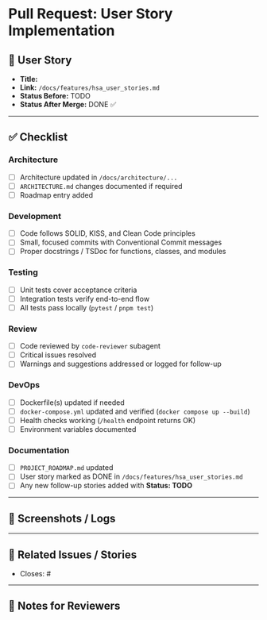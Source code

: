 # Pull Request: User Story Implementation

## 📖 User Story
- **Title:** <!-- paste the user story title here -->
- **Link:** `/docs/features/hsa_user_stories.md`
- **Status Before:** TODO
- **Status After Merge:** DONE ✅

---

## ✅ Checklist

### Architecture
- [ ] Architecture updated in `/docs/architecture/...`
- [ ] `ARCHITECTURE.md` changes documented if required
- [ ] Roadmap entry added

### Development
- [ ] Code follows SOLID, KISS, and Clean Code principles
- [ ] Small, focused commits with Conventional Commit messages
- [ ] Proper docstrings / TSDoc for functions, classes, and modules

### Testing
- [ ] Unit tests cover acceptance criteria
- [ ] Integration tests verify end-to-end flow
- [ ] All tests pass locally (`pytest` / `pnpm test`)

### Review
- [ ] Code reviewed by `code-reviewer` subagent
- [ ] Critical issues resolved
- [ ] Warnings and suggestions addressed or logged for follow-up

### DevOps
- [ ] Dockerfile(s) updated if needed
- [ ] `docker-compose.yml` updated and verified (`docker compose up --build`)
- [ ] Health checks working (`/health` endpoint returns OK)
- [ ] Environment variables documented

### Documentation
- [ ] `PROJECT_ROADMAP.md` updated
- [ ] User story marked as DONE in `/docs/features/hsa_user_stories.md`
- [ ] Any new follow-up stories added with **Status: TODO**

---

## 📸 Screenshots / Logs
<!-- Add UI screenshots, API responses, or logs if relevant -->

---

## 🔗 Related Issues / Stories
- Closes: # <!-- issue or story number if tracked -->

---

## 📝 Notes for Reviewers
<!-- Anything reviewers should know (e.g. temporary trade-offs, TODOs, or follow-ups) -->
